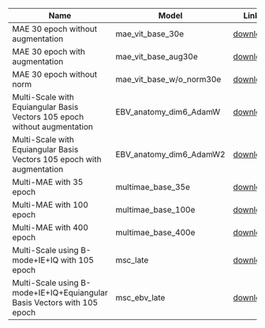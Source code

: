 | Name | Model | Link |
|-------|-------|------|
MAE 30 epoch without augmentation| mae_vit_base_30e | [download](https://drive.google.com/file/d/1Zx2g5DVgGmXwbR36amaw4X8dqiMZYgAv/view?usp=sharing) |
MAE 30 epoch with augmentation| mae_vit_base_aug30e | [download](https://drive.google.com/file/d/1o6dDdM0AcIVkRxkA1bL-lEX8YUZ5sia6/view?usp=drive_link) |
MAE 30 epoch without norm| mae_vit_base_w/o_norm30e | [download](https://drive.google.com/file/d/1ThGY84zEIkzvyj1jZpn19QF9aes74vAS/view?usp=drive_link) |
Multi-Scale with Equiangular Basis Vectors 105 epoch without augmentation | EBV_anatomy_dim6_AdamW | [download](https://drive.google.com/uc?export=download&id=1ukFnvFakHXv_SaS6-A9sxgbp-wBcfbuE) |
Multi-Scale with Equiangular Basis Vectors 105 epoch with augmentation | EBV_anatomy_dim6_AdamW2 | [download](https://drive.google.com/uc?export=download&id=1KxKA_DIjhJRXpAR1IPUT9uasldgxmxPX) |
Multi-MAE with 35 epoch| multimae_base_35e | [download](https://drive.google.com/file/d/1-1fzC1d19Ml2AV29JU-uKV5DaxXspBNZ/view?usp=sharing) |
Multi-MAE with 100 epoch| multimae_base_100e | [download](https://drive.google.com/file/d/1-12RN4VtNxuMD53Gdx5E4xiDWESiMXHr/view?usp=sharing) |
Multi-MAE with 400 epoch| multimae_base_400e | [download](https://drive.google.com/file/d/14Uc_ck7m2yT8fjNMCG1rn8UOQw4vsfym/view?usp=sharing) |
Multi-Scale using B-mode+IE+IQ with 105 epoch | msc_late | [download](https://drive.google.com/uc?export=download&id=1nn4MiOfH2opE7Ee9qB77HNVb6phEGI36) |
Multi-Scale using B-mode+IE+IQ+Equiangular Basis Vectors with 105 epoch | msc_ebv_late | [download](https://drive.google.com/uc?export=download&id=1p8M4x6jD4zrC7ndXD6YYeUbgVK-ID4Qs) |

